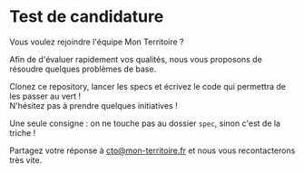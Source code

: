 # Test de candidature

Vous voulez rejoindre l'équipe Mon Territoire ?

Afin de d'évaluer rapidement vos qualités, nous vous proposons de résoudre quelques problèmes de base.

Clonez ce repository, lancer les specs et écrivez le code qui permettra de les passer au vert !  
N'hésitez pas à prendre quelques initiatives !

Une seule consigne : on ne touche pas au dossier `spec`, sinon c'est de la triche !

Partagez votre réponse à [cto@mon-territoire.fr](mailto:cto@mon-territoire.fr) et nous vous recontacterons très vite.
